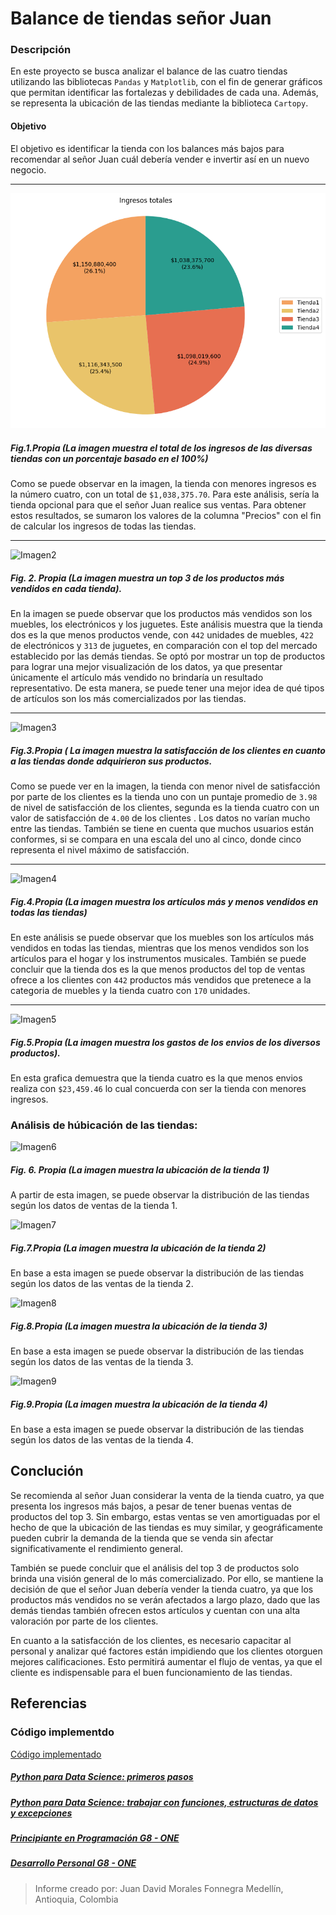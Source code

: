 # Balance de tiendas señor Juan

### Descripción
En este proyecto se busca analizar el balance de las cuatro tiendas utilizando las bibliotecas `Pandas` y `Matplotlib`, con el fin de generar gráficos que permitan identificar las fortalezas y debilidades de cada una. Además, se representa la ubicación de las tiendas mediante la biblioteca `Cartopy`.


#### Objetivo 
El objetivo es identificar la tienda con los balances más bajos para recomendar al señor Juan cuál debería vender e invertir así en un nuevo negocio.

---

![Imagen1](AluraStore/challenge1-data-science-latam-main/graficas/ingresosTotales.png)
##### Fig.1.Propia (La imagen muestra el total de los ingresos de las diversas tiendas con un porcentaje basado en el 100%)

Como se puede observar en la imagen, la tienda con menores ingresos es la número cuatro, con un total de `$1,038,375.70`. Para este análisis, sería la tienda opcional para que el señor Juan realice sus ventas. Para obtener estos resultados, se sumaron los valores de la columna "Precios" con el fin de calcular los ingresos de todas las tiendas.

---

![Imagen2](https://github.com/JuanMorales765/aluraStore/tree/main/AluraStore/challenge1-data-science-latam-main/graficas/Top3.png)
##### Fig. 2. Propia (La imagen muestra un top 3 de los productos más vendidos en cada tienda).


En la imagen se puede observar que los productos más vendidos son los muebles, los electrónicos y los juguetes. Este análisis muestra que la tienda dos es la que menos productos vende, con `442` unidades de muebles, `422` de electrónicos y `313` de juguetes, en comparación con el top del mercado establecido por las demás tiendas.
Se optó por mostrar un top de productos para lograr una mejor visualización de los datos, ya que presentar únicamente el artículo más vendido no brindaría un resultado representativo. De esta manera, se puede tener una mejor idea de qué tipos de artículos son los más comercializados por las tiendas.

---

![Imagen3](https://github.com/JuanMorales765/aluraStore/tree/main/AluraStore/challenge1-data-science-latam-main/graficas/calificaciónClientesTiendas.png)
##### Fig.3.Propia ( La imagen muestra la satisfacción de los clientes en cuanto a las tiendas donde adquirieron sus productos.

Como se puede ver en la imagen, la tienda con menor nivel de satisfacción por parte de los clientes es la tienda uno con un puntaje promedio de `3.98` de nivel de satisfacción de los clientes, segunda es la tienda cuatro con un valor de satisfacción de `4.00` de los clientes . Los datos no varían mucho entre las tiendas. También se tiene en cuenta que muchos usuarios están conformes, si se compara en una escala del uno al cinco, donde cinco representa el nivel máximo de satisfacción.

---

![Imagen4](https://github.com/JuanMorales765/aluraStore/tree/main/AluraStore/challenge1-data-science-latam-main/graficas/Productos-menos-y-mas-vendidos.png)
##### Fig.4.Propia (La imagen muestra los artículos más y menos vendidos en todas las tiendas)

En este análisis se puede observar que los muebles son los artículos más vendidos  en todas las tiendas, mientras que los menos vendidos son los artículos para el hogar y los instrumentos musicales. También se puede concluir que la tienda dos es la que menos productos del top de ventas ofrece a los clientes con `442` productos más vendidos que pretenece a la categoria de muebles y la tienda cuatro con `170` unidades.

---

![Imagen5](https://github.com/JuanMorales765/aluraStore/tree/main/AluraStore/challenge1-data-science-latam-main/graficas/gastosEnvios.png)
##### Fig.5.Propia (La imagen muestra los gastos de los envios de los diversos productos).

En esta grafica demuestra que la tienda cuatro es la que menos envios realiza con `$23,459.46` lo cual concuerda con ser la tienda con menores ingresos.


### Análisis de húbicación de las tiendas:

![Imagen6](https://github.com/JuanMorales765/aluraStore/tree/main/AluraStore/challenge1-data-science-latam-main/graficas/Map1.png)
##### Fig. 6. Propia (La imagen muestra la ubicación de la tienda 1)
A partir de esta imagen, se puede observar la distribución de las tiendas según los datos de ventas de la tienda 1.

![Imagen7](https://github.com/JuanMorales765/aluraStore/tree/main/AluraStore/challenge1-data-science-latam-main/graficas/Map2.png)
##### Fig.7.Propia (La imagen muestra la ubicación de la tienda 2)
En base a esta imagen se puede observar la distribución de las tiendas según los datos de las ventas de la tienda 2.

![Imagen8](https://github.com/JuanMorales765/aluraStore/tree/main/AluraStore/challenge1-data-science-latam-main/graficas/Map3.png)
##### Fig.8.Propia (La imagen muestra la ubicación de la tienda 3)
En base a esta imagen se puede observar la distribución de las tiendas según los datos de las ventas de la tienda 3.


![Imagen9](https://github.com/JuanMorales765/aluraStore/tree/main/AluraStore/challenge1-data-science-latam-main/graficas/Map4.png)
##### Fig.9.Propia (La imagen muestra la ubicación de la tienda 4)
En base a esta imagen se puede observar la distribución de las tiendas según los datos de las ventas de la tienda 4.

## Conclución

Se recomienda al señor Juan considerar la venta de la tienda cuatro, ya que presenta los ingresos más bajos, a pesar de tener buenas ventas de productos del top 3. Sin embargo, estas ventas se ven amortiguadas por el hecho de que la ubicación de las tiendas es muy similar, y geográficamente pueden cubrir la demanda de la tienda que se venda sin afectar significativamente el rendimiento general.


También se puede concluir que el análisis del top 3 de productos solo brinda una visión general de lo más comercializado. Por ello, se mantiene la decisión de que el señor Juan debería vender la tienda cuatro, ya que los productos más vendidos no se verán afectados a largo plazo, dado que las demás tiendas también ofrecen estos artículos y cuentan con una alta valoración por parte de los clientes.


En cuanto a la satisfacción de los clientes, es necesario capacitar al personal y analizar qué factores están impidiendo que los clientes otorguen mejores calificaciones. Esto permitirá aumentar el flujo de ventas, ya que el cliente es indispensable para el buen funcionamiento de las tiendas.

## Referencias

### Código implementdo
[Código implementado](https://github.com/JuanMorales765/aluraStore/blob/main/AluraStore/challenge1-data-science-latam-main/AluraStoreLatam.ipynb)
##### [Python para Data Science: primeros pasos](https://app.aluracursos.com/course/python-data-science-primeros-pasos)
##### [Python para Data Science: trabajar con funciones, estructuras de datos y excepciones](https://app.aluracursos.com/course/python-data-science-trabajar-funciones-estructuras-datos-excepciones)
##### [Principiante en Programación G8 - ONE](https://app.aluracursos.com/formacion-programacion-primeros-pasos-grupo8-one)
##### [Desarrollo Personal G8 - ONE](https://app.aluracursos.com/formacion-desarrollo-personal-grupo8-one)


> Informe creado por:
> Juan David Morales Fonnegra
> Medellín, Antioquia, Colombia




